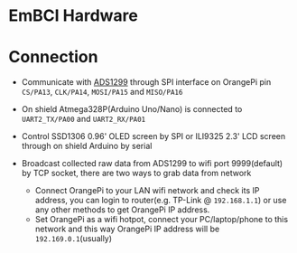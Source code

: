 # EmBCI Hardware

# Connection
- Communicate with [ADS1299](http://www.ti.com/product/ADS1299) through SPI
interface on OrangePi pin `CS/PA13`, `CLK/PA14`, `MOSI/PA15` and `MISO/PA16`

- On shield Atmega328P(Arduino Uno/Nano) is connected to `UART2_TX/PA00` and
`UART2_RX/PA01`

- Control SSD1306 0.96' OLED screen by SPI or ILI9325 2.3' LCD screen through
on shield Arduino by serial

- Broadcast collected raw data from ADS1299 to wifi port 9999(default) by TCP
socket, there are two ways to grab data from network
    - Connect OrangePi to your LAN wifi network and check its IP address, you
    can login to router(e.g. TP-Link @ `192.168.1.1`) or use any other methods
    to get OrangePi IP address.
    - Set OrangePi as a wifi hotpot, connect your PC/laptop/phone to this
    network and this way OrangePi IP address will be `192.169.0.1`(usually)
